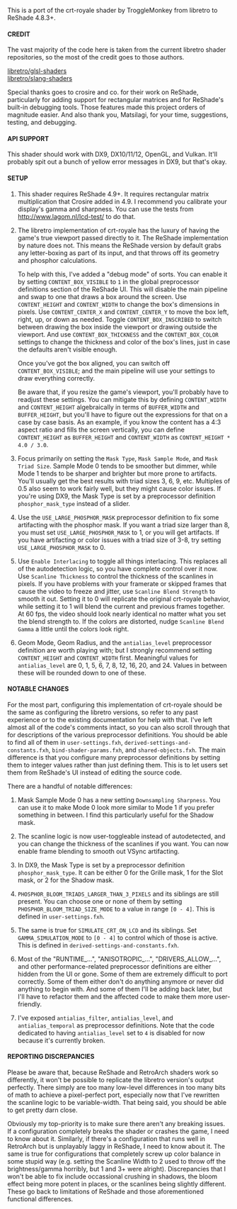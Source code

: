 This is a port of the crt-royale shader by TroggleMonkey from libretro to ReShade 4.8.3+.


#### CREDIT

The vast majority of the code here is taken from the current libretro shader repositories, so the most of the credit goes to those authors.

[libretro/glsl-shaders](https://github.com/libretro/glsl-shaders)<br>
[libretro/slang-shaders](https://github.com/libretro/slang-shaders)

Special thanks goes to crosire and co. for their work on ReShade, particularly for adding support for rectangular matrices and for ReShade's built-in debugging tools. Those features made this project orders of magnitude easier. And also thank you, Matsilagi, for your time, suggestions, testing, and debugging.


#### API SUPPORT
This shader should work with DX9, DX10/11/12, OpenGL, and Vulkan. It'll probably spit out a bunch of yellow error messages in DX9, but that's okay.


#### SETUP

1)  This shader requires ReShade 4.9+. It requires rectangular matrix multiplication that Crosire added in 4.9. I recommend you calibrate your display's gamma and sharpness. You can use the tests from http://www.lagom.nl/lcd-test/ to do that.

2)  The libretro implementation of crt-royale has the luxury of having the game's true viewport passed directly to it. The ReShade implementation by nature does not. This means the ReShade version by default grabs any letter-boxing as part of its input, and that throws off its geometry and phosphor calculations.

    To help with this, I've added a "debug mode" of sorts. You can enable it by setting `CONTENT_BOX_VISIBLE` to `1` in the global preprocessor definitions section of the ReShade UI. This will disable the main pipeline and swap to one that draws a box around the screen. Use `CONTENT_HEIGHT` and `CONTENT_WIDTH` to change the box's dimensions in pixels. Use `CONTENT_CENTER_X` and `CONTENT_CENTER_Y` to move the box left, right, up, or down as needed. Toggle `CONTENT_BOX_INSCRIBED` to switch between drawing the box inside the viewport or drawing outside the viewport. And use `CONTENT_BOX_THICKNESS` and the `CONTENT_BOX_COLOR` settings to change the thickness and color of the box's lines, just in case the defaults aren't visible enough.

    Once you've got the box aligned, you can switch off `CONTENT_BOX_VISIBLE`; and the main pipeline will use your settings to draw everything correctly.

    Be aware that, if you resize the game's viewport, you'll probably have to readjust these settings. You can mitigate this by defining `CONTENT_WIDTH` and `CONTENT_HEIGHT` algebraically in terms of `BUFFER_WIDTH` and `BUFFER_HEIGHT`, but you'll have to figure out the expressions for that on a case by case basis. As an example, if you know the content has a 4:3 aspect ratio and fills the screen vertically, you can define `CONTENT_HEIGHT` as `BUFFER_HEIGHT` and `CONTENT_WIDTH` as `CONTENT_HEIGHT * 4.0 / 3.0`.

3)  Focus primarily on setting the `Mask Type`, `Mask Sample Mode`, and `Mask Triad Size`. Sample Mode 0 tends to be smoother but dimmer, while Mode 1 tends to be sharper and brighter but more prone to artifacts. You'll usually get the best results with triad sizes 3, 6, 9, etc. Multiples of 0.5 also seem to work fairly well, but they might cause color issues. If you're using DX9, the Mask Type is set by a preprocessor definition `phosphor_mask_type` instead of a slider.

4)  Use the `USE_LARGE_PHOSPHOR_MASK` preprocessor definition to fix some artifacting with the phosphor mask. If you want a triad size larger than 8, you must set `USE_LARGE_PHOSPHOR_MASK` to 1, or you will get artifacts. If you have artifacting or color issues with a triad size of 3-8, try setting `USE_LARGE_PHOSPHOR_MASK` to 0.

5)  Use `Enable Interlacing` to toggle all things interlacing. This replaces all of the autodetection logic, so you have complete control over it now. Use `Scanline Thickness` to control the thickness of the scanlines in pixels. If you have problems with your framerate or skipped frames that cause the video to freeze and jitter, use `Scanline Blend Strength` to smooth it out. Setting it to 0 will replicate the original crt-royale behavior, while setting it to 1 will blend the current and previous frames together. At 60 fps, the video should look nearly identical no matter what you set the blend strength to. If the colors are distorted, nudge `Scanline Blend Gamma` a little until the colors look right.

6)  Geom Mode, Geom Radius, and the `antialias_level` preprocessor definition are worth playing with; but I strongly recommend setting `CONTENT_HEIGHT` and `CONTENT_WIDTH` first. Meaningful values for `antialias_level` are 0, 1, 5, 6, 7, 8, 12, 16, 20, and 24. Values in between these will be rounded down to one of these.


#### NOTABLE CHANGES

For the most part, configuring this implementation of crt-royale should be the same as configuring the libretro versions, so refer to any past experience or to the existing documentation for help with that. I've left almost all of the code's comments intact, so you can also scroll through that for descriptions of the various preprocessor definitions. You should be able to find all of them in `user-settings.fxh`, `derived-settings-and-constants.fxh`, `bind-shader-params.fxh`, and `shared-objects.fxh`. The main difference is that you configure many preprocessor definitions by setting them to integer values rather than just defining them. This is to let users set them from ReShade's UI instead of editing the source code.

There are a handful of notable differences:
1)  Mask Sample Mode 0 has a new setting `Downsampling Sharpness`. You can use it to make Mode 0 look more similar to Mode 1 if you prefer something in between. I find this particularly useful for the Shadow mask.

2)  The scanline logic is now user-toggleable instead of autodetected, and you can change the thickness of the scanlines if you want. You can now enable frame blending to smooth out VSync artifacting.

3)  In DX9, the Mask Type is set by a preprocessor definition `phosphor_mask_type`. It can be either 0 for the Grille mask, 1 for the Slot mask, or 2 for the Shadow mask.

4)  `PHOSPHOR_BLOOM_TRIADS_LARGER_THAN_3_PIXELS` and its siblings are still present. You can choose one or none of them by setting `PHOSPHOR_BLOOM_TRIAD_SIZE_MODE` to a value in range `[0 - 4]`. This is defined in `user-settings.fxh`.

5)  The same is true for `SIMULATE_CRT_ON_LCD` and its siblings. Set `GAMMA_SIMULATION_MODE` to `[0 - 4]` to control which of those is active. This is defined in `derived-settings-and-constants.fxh`.

6)  Most of the "RUNTIME_...", "ANISOTROPIC_...", "DRIVERS_ALLOW_...", and other performance-related preprocessor definitions are either hidden from the UI or gone. Some of them are extremely difficult to port correctly. Some of them either don't do anything anymore or never did anything to begin with. And some of them I'll be adding back later, but I'll have to refactor them and the affected code to make them more user-friendly.

7)  I've exposed `antialias_filter`, `antialias_level`, and `antialias_temporal` as preprocessor definitions. Note that the code dedicated to having `antialias_level` set to `4` is disabled for now because it's currently broken.


#### REPORTING DISCREPANCIES

Please be aware that, because ReShade and RetroArch shaders work so differently, it won't be possible to replicate the libretro version's output perfectly. There simply are too many low-level differences in too many bits of math to achieve a pixel-perfect port, especially now that I've rewritten the scanline logic to be variable-width. That being said, you should be able to get pretty darn close.

Obviously my top-priority is to make sure there aren't any breaking issues. If a configuration completely breaks the shader or crashes the game, I need to know about it. Similarly, if there's a configuration that runs well in RetroArch but is unplayably laggy in ReShade, I need to know about it. The same is true for configurations that completely screw up color balance in some stupid way (e.g. setting the Scanline Width to 2 used to throw off the brightness/gamma horribly, but 1 and 3+ were alright). Discrepancies that I won't be able to fix include occassional crushing in shadows, the bloom effect being more potent in places, or the scanlines being slightly different. These go back to limitations of ReShade and those aforementioned functional differences.